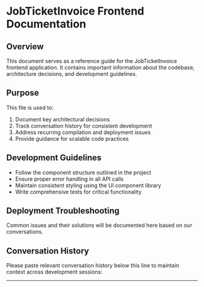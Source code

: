 # JobTicketInvoice Frontend Documentation

## Overview
This document serves as a reference guide for the JobTicketInvoice frontend application. It contains important information about the codebase, architecture decisions, and development guidelines.

## Purpose
This file is used to:
1. Document key architectural decisions
2. Track conversation history for consistent development
3. Address recurring compilation and deployment issues
4. Provide guidance for scalable code practices

## Development Guidelines
- Follow the component structure outlined in the project
- Ensure proper error handling in all API calls
- Maintain consistent styling using the UI component library
- Write comprehensive tests for critical functionality

## Deployment Troubleshooting
Common issues and their solutions will be documented here based on our conversations.

## Conversation History
Please paste relevant conversation history below this line to maintain context across development sessions:

---

